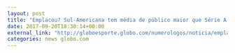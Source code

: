 ```yaml
---
layout: post
title: "Emplacou? Sul-Americana tem média de público maior que Série A e Copa do Brasil"
date: 2017-09-20T18:30:14+00:00
external_link: "http://globoesporte.globo.com/numerologos/noticia/emplacou-sul-americana-tem-media-de-publico-maior-que-serie-a-e-copa-do-brasil.ghtml"
categories: news globo.com
---
```

